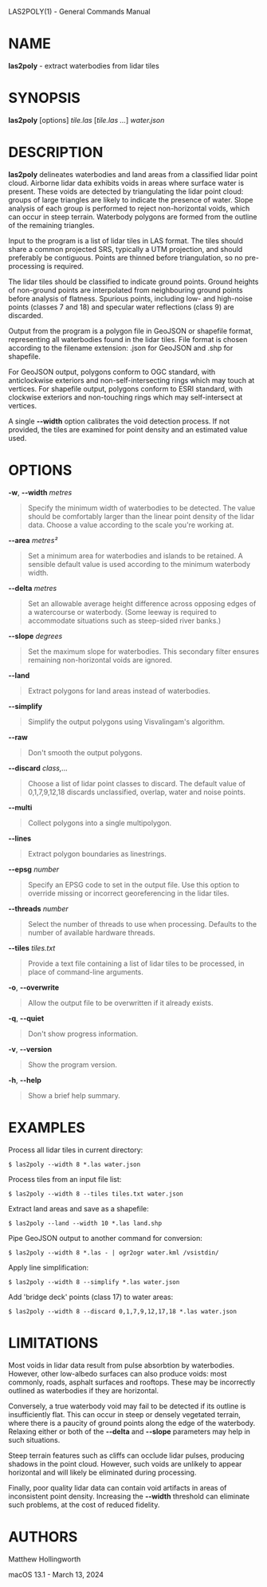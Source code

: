 LAS2POLY(1) - General Commands Manual

# NAME

**las2poly** - extract waterbodies from lidar tiles

# SYNOPSIS

**las2poly**
\[options]
*tile.las*
\[*tile.las&nbsp;...*]
*water.json*

# DESCRIPTION

**las2poly**
delineates waterbodies and land areas from a classified lidar point cloud.
Airborne lidar data exhibits voids in areas where surface water is present.
These voids are detected by triangulating the lidar point cloud: groups of large triangles are likely to indicate the presence of water.
Slope analysis of each group is performed to reject non-horizontal voids, which can occur in steep terrain.
Waterbody polygons are formed from the outline of the remaining triangles.

Input to the program is a list of lidar tiles in LAS format.
The tiles should share a common projected SRS, typically a UTM projection, and should preferably be contiguous.
Points are thinned before triangulation, so no pre-processing is required.

The lidar tiles should be classified to indicate ground points.
Ground heights of non-ground points are interpolated from neighbouring ground points before analysis of flatness.
Spurious points, including low- and high-noise points
(classes 7 and 18)
and specular water reflections
(class 9)
are discarded.

Output from the program is a polygon file in GeoJSON or shapefile format, representing all waterbodies found in the lidar tiles.
File format is chosen according to the filename extension: .json for GeoJSON and .shp for shapefile.

For GeoJSON output, polygons conform to OGC standard, with anticlockwise exteriors and non-self-intersecting rings which may touch at vertices.
For shapefile output, polygons conform to ESRI standard, with clockwise exteriors and non-touching rings which may self-intersect at vertices.

A single
**--width**
option calibrates the void detection process.
If not provided, the tiles are examined for point density and an estimated value used.

# OPTIONS

**-w**, **--width** *metres*

> Specify the minimum width of waterbodies to be detected.
> The value should be comfortably larger than the linear point density of the lidar data.
> Choose a value according to the scale you're working at.

**--area** *metres&#178;*

> Set a minimum area for waterbodies and islands to be retained.
> A sensible default value is used according to the minimum waterbody width.

**--delta** *metres*

> Set an allowable average height difference across opposing edges of a watercourse or waterbody.
> (Some leeway is required to accommodate situations such as steep-sided river banks.)

**--slope** *degrees*

> Set the maximum slope for waterbodies.
> This secondary filter ensures remaining non-horizontal voids are ignored.

**--land**

> Extract polygons for land areas instead of waterbodies.

**--simplify**

> Simplify the output polygons using Visvalingam's algorithm.

**--raw**

> Don't smooth the output polygons.

**--discard** *class,...*

> Choose a list of lidar point classes to discard.
> The default value of 0,1,7,9,12,18 discards unclassified, overlap, water and noise points.

**--multi**

> Collect polygons into a single multipolygon.

**--lines**

> Extract polygon boundaries as linestrings.

**--epsg** *number*

> Specify an EPSG code to set in the output file.
> Use this option to override missing or incorrect georeferencing in the lidar tiles.

**--threads** *number*

> Select the number of threads to use when processing.
> Defaults to the number of available hardware threads.

**--tiles** *tiles.txt*

> Provide a text file containing a list of lidar tiles to be processed, in place of command-line arguments.

**-o**, **--overwrite**

> Allow the output file to be overwritten if it already exists.

**-q**, **--quiet**

> Don't show progress information.

**-v**, **--version**

> Show the program version.

**-h**, **--help**

> Show a brief help summary.

# EXAMPLES

Process all lidar tiles in current directory:

	$ las2poly --width 8 *.las water.json

Process tiles from an input file list:

	$ las2poly --width 8 --tiles tiles.txt water.json

Extract land areas and save as a shapefile:

	$ las2poly --land --width 10 *.las land.shp

Pipe GeoJSON output to another command for conversion:

	$ las2poly --width 8 *.las - | ogr2ogr water.kml /vsistdin/

Apply line simplification:

	$ las2poly --width 8 --simplify *.las water.json

Add 'bridge deck' points (class 17) to water areas:

	$ las2poly --width 8 --discard 0,1,7,9,12,17,18 *.las water.json

# LIMITATIONS

Most voids in lidar data result from pulse absorbtion by waterbodies.
However, other low-albedo surfaces can also produce voids: most commonly, roads, asphalt surfaces and rooftops.
These may be incorrectly outlined as waterbodies if they are horizontal.

Conversely, a true waterbody void may fail to be detected if its outline is insufficiently flat.
This can occur in steep or densely vegetated terrain, where there is a paucity of ground points along the edge of the waterbody.
Relaxing either or both of the
**--delta**
and
**--slope**
parameters may help in such situations.

Steep terrain features such as cliffs can occlude lidar pulses, producing shadows in the point cloud.
However, such voids are unlikely to appear horizontal and will likely be eliminated during processing.

Finally, poor quality lidar data can contain void artifacts in areas of inconsistent point density.
Increasing the
**--width**
threshold can eliminate such problems, at the cost of reduced fidelity.

# AUTHORS

Matthew Hollingworth

macOS 13.1 - March 13, 2024
